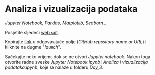 # Analiza i vizualizacija podataka
*Jupyter Notebook, Pandas, Matplotlib, Seaborn...*

Posjetite sljedeći [web sajt](https://mybinder.org/).

Kopirajte [link](https://github.com/PyladiesDoboj/PyLadies_meetup/tree/main) u odgovarajuće polje (*GitHub repository name or URL*) i kliknite na dugme "*launch*".

Sačekajte neko vrijeme dok se ne otvori *Jupyter notebook*. Nakon toga otvorite radne sveske *Jupyter Notebook.ipynb* i *Analiza i vizualizacija podataka.ipynb*, koje se nalaze u folderu *Day_3*.
